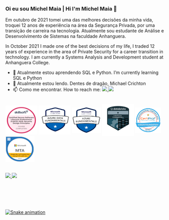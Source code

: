 ### Oi eu sou Michel Maia | Hi I'm Michel Maia 👋

Em outubro de 2021 tomei uma das melhores decisões da minha vida, troquei 12 anos de experiência na área da Segurança Privada, por uma transição de carreira na tecnologia. Atualmente sou estudante de Análise e Desenvolvimento de Sistemas na faculdade Anhanguera. 

In October 2021 I made one of the best decisions of my life, I traded 12 years of experience in the area of Private Security for a career transition in technology. I am currently a Systems Analysis and Development student at Anhanguera College. 

<!--
<p align="center">
  <img src="https://tenor.com/view/jim-carrey-jim-carrey-typing-jim-carrey-typing-angry-jim-carrey-typing-fast-gif-22736994"/>
</p>
-->


- 🌱 Atualmente estou aprendendo SQL e Python. I’m currently learning SQL e Python
- 📗 Atualmente estou lendo. Dentes de dragão, Michael Crichton
- 📫 Como me encontrar. How to reach me: 
<a href="programador.michel.maia@gmail.com " target="_blank"> <img src="https://img.shields.io/badge/Gmail-D14836?style=for-the-badge&logo=gmail&logoColor=white"/> </a> <a href="https://www.linkedin.com/in/maia-michel" target="_blank"> <img src="https://img.shields.io/badge/LinkedIn-0077B5?style=for-the-badge&logo=linkedin&logoColor=white"/> </a>  


<br>


<div style= "display: inline_block">
  <img align="center" alt="CSSLP-badge" height="90" width="100" src="CSSLP-michel.png">
  <img align="center" alt="DP-badge" height="90" width="100" src="dp900-michel.png">
  <img align="center" alt="AZ-badge" height="80" width="90" src="az900-michel.png">
  <img align="center" alt="Databricks-badge" height="100" width="100" src="databricks-michel.png">
  <img align="center" alt="Srcum-badge" height="80" width="80" src="scrum-michel.png">
   <img align="center" alt="MTA-badge" height="80" width="90" src="mta-michel.png">
</div>
<br>
<br>
  
  <div>
  <a href="https://github.com/michel-maia">
  <img height="180em" src="https://github-readme-stats.vercel.app/api?username=michel-maia&show_icons=true&theme=prussian&include_all_commits=true&count_private=true"/>
  <img height="220em" src="https://github-readme-stats.vercel.app/api/top-langs/?username=michel-maia&layout=compact&langs_count=168&theme=prussian"/>
  </div> <br> <br>


## 

<br>

![Snake animation](https://github.com/Michel-Maia/Michel-Maia/blob/output/github-contribution-grid-snake.svg)

</div>
